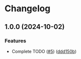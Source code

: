 # Changelog

## 1.0.0 (2024-10-02)


### Features

* Complete TODO ([#5](https://github.com/kota65535/asdf-planetscale-cli/issues/5)) ([ddd150b](https://github.com/kota65535/asdf-planetscale-cli/commit/ddd150b05ffe96bcd15c5bb0bb14bdf9f47b9abd))
